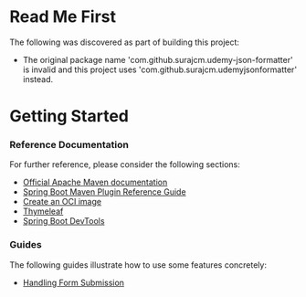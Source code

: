 # Read Me First
The following was discovered as part of building this project:

* The original package name 'com.github.surajcm.udemy-json-formatter' is invalid and this project uses 'com.github.surajcm.udemyjsonformatter' instead.

# Getting Started

### Reference Documentation
For further reference, please consider the following sections:

* [Official Apache Maven documentation](https://maven.apache.org/guides/index.html)
* [Spring Boot Maven Plugin Reference Guide](https://docs.spring.io/spring-boot/docs/2.5.6/maven-plugin/reference/html/)
* [Create an OCI image](https://docs.spring.io/spring-boot/docs/2.5.6/maven-plugin/reference/html/#build-image)
* [Thymeleaf](https://docs.spring.io/spring-boot/docs/2.5.6/reference/htmlsingle/#boot-features-spring-mvc-template-engines)
* [Spring Boot DevTools](https://docs.spring.io/spring-boot/docs/2.5.6/reference/htmlsingle/#using-boot-devtools)

### Guides
The following guides illustrate how to use some features concretely:

* [Handling Form Submission](https://spring.io/guides/gs/handling-form-submission/)

